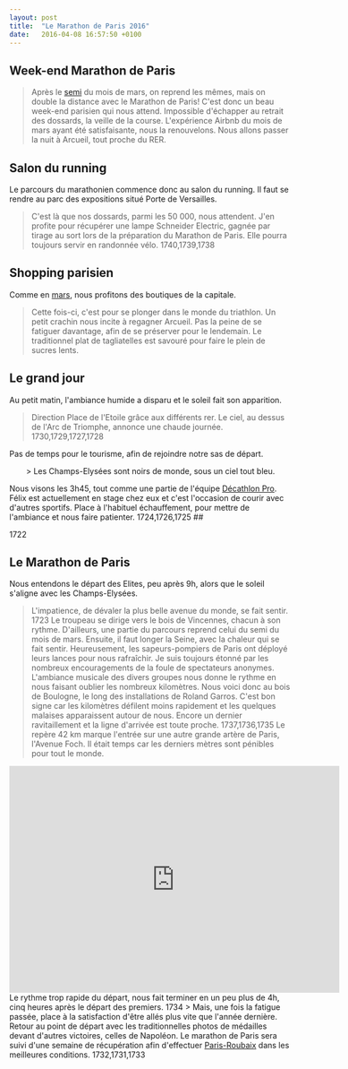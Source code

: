 ```yaml
---
layout: post
title:  "Le Marathon de Paris 2016"
date:   2016-04-08 16:57:50 +0100
---
```

## Week-end Marathon de Paris
> Après le <a href="http://twomoulins.fr/semi-marathon-de-paris-2016/">semi</a> du mois de mars, on reprend les mêmes, mais on double la distance avec le Marathon de Paris!
C'est donc un beau week-end parisien qui nous attend.
Impossible d'échapper au retrait des dossards, la veille de la course.
L'expérience Airbnb du mois de mars ayant été satisfaisante, nous la renouvelons.
Nous allons passer la nuit à Arcueil, tout proche du RER.

## Salon du running
Le parcours du marathonien commence donc au salon du running.
Il faut se rendre au parc des expositions situé Porte de Versailles.
> C'est là que nos dossards, parmi les 50 000, nous attendent.
J'en profite pour récupérer une lampe Schneider Electric, gagnée par tirage au sort lors de la préparation du Marathon de Paris.
Elle pourra toujours servir en randonnée vélo.
1740,1739,1738
## Shopping parisien
Comme en <a href="http://twomoulins.fr/semi-marathon-de-paris-2016/">mars</a>, nous profitons des boutiques de la capitale.
> Cette fois-ci, c'est pour se plonger dans le monde du triathlon.
Un petit crachin nous incite à regagner Arcueil.
Pas la peine de se fatiguer davantage, afin de se préserver pour le lendemain.
Le traditionnel plat de tagliatelles est savouré pour faire le plein de sucres lents.

## Le grand jour
Au petit matin, l'ambiance humide a disparu et le soleil fait son apparition.
> Direction Place de l'Etoile grâce aux différents rer.
Le ciel, au dessus de l'Arc de Triomphe, annonce une chaude journée.
1730,1729,1727,1728
<p style="text-align: left;">Pas de temps pour le tourisme, afin de rejoindre notre sas de départ.
<p style="text-align: left; padding-left: 30px;">> Les Champs-Elysées sont noirs de monde, sous un ciel tout bleu.
<p style="text-align: left;">Nous visons les 3h45, tout comme une partie de l'équipe <a href="http://www.decathlonpro.fr">Décathlon Pro</a>.
Félix est actuellement en stage chez eux et c'est l'occasion de courir avec d'autres sportifs.
Place à l'habituel échauffement, pour mettre de l'ambiance et nous faire patienter.
1724,1726,1725
## 



1722
## Le Marathon de Paris
Nous entendons le départ des Elites, peu après 9h, alors que le soleil s'aligne avec les Champs-Elysées.
> L'impatience, de dévaler la plus belle avenue du monde, se fait sentir.
1723
Le troupeau se dirige vers le bois de Vincennes, chacun à son rythme.
D'ailleurs, une partie du parcours reprend celui du semi du mois de mars.
Ensuite, il faut longer la Seine, avec la chaleur qui se fait sentir.
Heureusement, les sapeurs-pompiers de Paris ont déployé leurs lances pour nous rafraîchir.
> Je suis toujours étonné par les nombreux encouragements de la foule de spectateurs anonymes.
L'ambiance musicale des divers groupes nous donne le rythme en nous faisant oublier les nombreux kilomètres.
Nous voici donc au bois de Boulogne, le long des installations de Roland Garros.
C'est bon signe car les kilomètres défilent moins rapidement et les quelques malaises apparaissent autour de nous.
Encore un dernier ravitaillement et la ligne d'arrivée est toute proche.
1737,1736,1735
Le repère 42 km marque l'entrée sur une autre grande artère de Paris, l'Avenue Foch.
> Il était temps car les derniers mètres sont pénibles pour tout le monde.

<center><iframe src="https://www.strava.com/activities/535335894/embed/1557a8c7289e918665daf6df91ce3f702cf6274c" width="590" height="405" frameborder="0" scrolling="no" data-mce-fragment="1"></iframe></center>
Le rythme trop rapide du départ, nous fait terminer en un peu plus de 4h, cinq heures après le départ des premiers.
1734
> Mais, une fois la fatigue passée, place à la satisfaction d'être allés plus vite que l'année dernière.
Retour au point de départ avec les traditionnelles photos de médailles devant d'autres victoires, celles de Napoléon.
Le marathon de Paris sera suivi d'une semaine de récupération afin d'effectuer <a href="http://twomoulins.fr/velo/en-piste-pour-paris-roubaix-2016">Paris-Roubaix</a> dans les meilleures conditions.
1732,1731,1733

